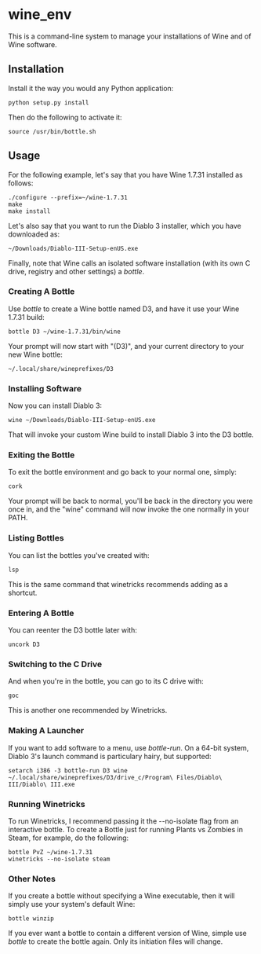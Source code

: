 # wine_env

This is a command-line system to manage your installations of Wine and of
Wine software.

## Installation

Install it the way you would any Python application:

	python setup.py install

Then do the following to activate it:

	source /usr/bin/bottle.sh

## Usage

For the following example, let's say that you have Wine 1.7.31 installed as
follows:

	./configure --prefix=~/wine-1.7.31
	make
	make install

Let's also say that you want to run the Diablo 3 installer, which you have
downloaded as:

	~/Downloads/Diablo-III-Setup-enUS.exe

Finally, note that Wine calls an isolated software installation (with its
own C drive, registry and other settings) a *bottle*.

### Creating A Bottle

Use *bottle* to create a Wine bottle named D3, and have it use your Wine 1.7.31
build:

	bottle D3 ~/wine-1.7.31/bin/wine

Your prompt will now start with "(D3)", and your current directory to your new
Wine bottle:

	~/.local/share/wineprefixes/D3

### Installing Software

Now you can install Diablo 3:

	wine ~/Downloads/Diablo-III-Setup-enUS.exe

That will invoke your custom Wine build to install Diablo 3 into the D3 bottle.

### Exiting the Bottle

To exit the bottle environment and go back to your normal one, simply:

	cork

Your prompt will be back to normal, you'll be back in the directory you were
once in, and the "wine" command will now invoke the one normally in your PATH.

### Listing Bottles

You can list the bottles you've created with:

	lsp

This is the same command that winetricks recommends adding as a shortcut.

### Entering A Bottle

You can reenter the D3 bottle later with:

	uncork D3

### Switching to the C Drive

And when you're in the bottle, you can go to its C drive with:

	goc

This is another one recommended by Winetricks.

### Making A Launcher

If you want to add software to a menu, use *bottle-run*. On a 64-bit system,
Diablo 3's launch command is particulary hairy, but supported:

	setarch i386 -3 bottle-run D3 wine ~/.local/share/wineprefixes/D3/drive_c/Program\ Files/Diablo\ III/Diablo\ III.exe

### Running Winetricks

To run Winetricks, I recommend passing it the --no-isolate flag from an
interactive bottle. To create a Bottle just for running Plants vs Zombies in
Steam, for example, do the following:

	bottle PvZ ~/wine-1.7.31
	winetricks --no-isolate steam

### Other Notes

If you create a bottle without specifying a Wine executable, then it will
simply use your system's default Wine:

	bottle winzip

If you ever want a bottle to contain a different version of Wine, simple use
*bottle* to create the bottle again. Only its initiation files will change.
